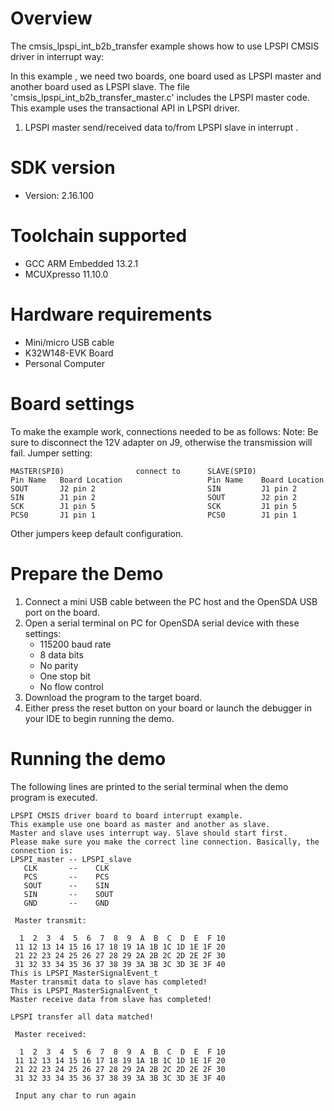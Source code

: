 Overview
========
The cmsis_lpspi_int_b2b_transfer example shows how to use LPSPI CMSIS driver in interrupt way:

In this example , we need two boards, one board used as LPSPI master and another board used as LPSPI slave.
The file 'cmsis_lpspi_int_b2b_transfer_master.c' includes the LPSPI master code.
This example uses the transactional API in LPSPI driver.

1. LPSPI master send/received data to/from LPSPI slave in interrupt . 

SDK version
===========
- Version: 2.16.100

Toolchain supported
===================
- GCC ARM Embedded  13.2.1
- MCUXpresso  11.10.0

Hardware requirements
=====================
- Mini/micro USB cable
- K32W148-EVK Board
- Personal Computer

Board settings
==============
To make the example work, connections needed to be as follows:
Note: Be sure to disconnect the 12V adapter on J9, otherwise the transmission will fail.
Jumper setting:

~~~~~~~~~~~~~~~~~~~~~~~~~~~~~~~~~~~~~~~~~~~~~~~~~~~~~~~~~~~~~~~~~~~~~~
MASTER(SPI0)                connect to      SLAVE(SPI0)
Pin Name   Board Location                   Pin Name    Board Location
SOUT       J2 pin 2                         SIN         J1 pin 2
SIN        J1 pin 2                         SOUT        J2 pin 2
SCK        J1 pin 5                         SCK         J1 pin 5
PCS0       J1 pin 1                         PCS0        J1 pin 1
~~~~~~~~~~~~~~~~~~~~~~~~~~~~~~~~~~~~~~~~~~~~~~~~~~~~~~~~~~~~~~~~~~~~~~

Other jumpers keep default configuration.

Prepare the Demo
================
1. Connect a mini USB cable between the PC host and the OpenSDA USB port on the board.
2. Open a serial terminal on PC for OpenSDA serial device with these settings:
    - 115200 baud rate
    - 8 data bits
    - No parity
    - One stop bit
    - No flow control
3. Download the program to the target board.
4. Either press the reset button on your board or launch the debugger in your IDE to begin running
   the demo.

Running the demo
================
The following lines are printed to the serial terminal when the demo program is executed.
~~~~~~~~~~~~~~~~~~~~~~~~~~~~~~~~~~~~~~~~~~~~~~~~~~~~~~~~~~~~
LPSPI CMSIS driver board to board interrupt example.
This example use one board as master and another as slave.
Master and slave uses interrupt way. Slave should start first. 
Please make sure you make the correct line connection. Basically, the connection is: 
LPSPI_master -- LPSPI_slave   
   CLK       --    CLK  
   PCS       --    PCS 
   SOUT      --    SIN  
   SIN       --    SOUT 
   GND       --    GND 

 Master transmit:

  1  2  3  4  5  6  7  8  9  A  B  C  D  E  F 10
 11 12 13 14 15 16 17 18 19 1A 1B 1C 1D 1E 1F 20
 21 22 23 24 25 26 27 28 29 2A 2B 2C 2D 2E 2F 30
 31 32 33 34 35 36 37 38 39 3A 3B 3C 3D 3E 3F 40
This is LPSPI_MasterSignalEvent_t
Master transmit data to slave has completed!
This is LPSPI_MasterSignalEvent_t
Master receive data from slave has completed!
 
LPSPI transfer all data matched! 

 Master received:

  1  2  3  4  5  6  7  8  9  A  B  C  D  E  F 10
 11 12 13 14 15 16 17 18 19 1A 1B 1C 1D 1E 1F 20
 21 22 23 24 25 26 27 28 29 2A 2B 2C 2D 2E 2F 30
 31 32 33 34 35 36 37 38 39 3A 3B 3C 3D 3E 3F 40

 Input any char to run again
~~~~~~~~~~~~~~~~~~~~~~~~~~~~~~~~~~~~~~~~~~~~~~~~~~~~~~~~~~~~
